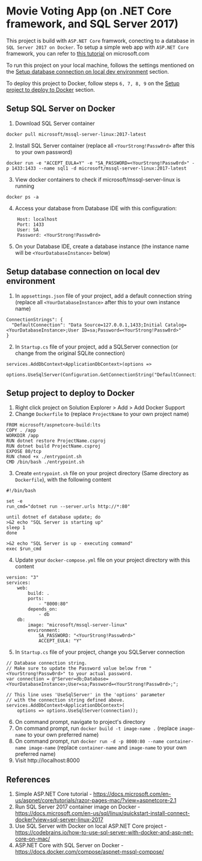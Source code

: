 ﻿# Movie Voting App (on .NET Core framework, and SQL Server 2017)
This project is build with `ASP.NET Core` framwork, conecting to a database in `SQL Server 2017 on Docker`. To setup a simple web app with `ASP.NET Core` framework, you can refer to [this tutorial](https://docs.microsoft.com/en-us/aspnet/core/tutorials/razor-pages-mac/?view=aspnetcore-2.1) on microsoft.com

To run this project on your local machine, follows the settings mentioned on the [Setup database connection on local dev environment](#setup-database-connection-on-local-dev-environment) section.

To deploy this project to Docker, follow steps `6, 7, 8, 9` on the [Setup project to deploy to Docker](#setup-project-to-deploy-to-docker) section.


## Setup SQL Server on Docker
1. Download SQL Server container
```shell
docker pull microsoft/mssql-server-linux:2017-latest
```
2. Install SQL Server container (replace all `<YourStrong!Passw0rd>` after this to your own password)
```shell
docker run -e "ACCEPT_EULA=Y" -e "SA_PASSWORD=<YourStrong!Passw0rd>" -p 1433:1433 --name sql1 -d microsoft/mssql-server-linux:2017-latest
```
3. View docker containers to check if microsoft/mssql-server-linux is running
```shell
docker ps -a
```
4. Access your database from Database IDE with this configuration:
```shell
    Host: localhost
    Port: 1433
    User: SA
    Password: <YourStrong!Passw0rd>
```
5. On your Database IDE, create a database instance (the instance name will be `<YourDatabaseInstance>` below)


## Setup database connection on local dev environment
1. In `appsettings.json` file of your project, add a default connection string (replace all `<YourDatabaseInstance>` after this to your own instance name)
```shell
ConnectionStrings": {
  "DefaultConnection": "Data Source=127.0.0.1,1433;Initial Catalog=<YourDatabaseInstance>;User ID=sa;Password=<YourStrong!Passw0rd>"
}
```
2. In `Startup.cs` file of your project, add a SQLServer connection (or change from the original SQLite connection)
```shell
services.AddDbContext<ApplicationDbContext>(options =>
    options.UseSqlServer(Configuration.GetConnectionString("DefaultConnection")));
```


## Setup project to deploy to Docker
1. Right click project on Solution Explorer > Add > Add Docker Support
2. Change `Dockerfile` to (replace `ProjectName` to your own project name)
```shell
FROM microsoft/aspnetcore-build:lts
COPY . /app
WORKDIR /app
RUN dotnet restore ProjectName.csproj
RUN dotnet build ProjectName.csproj
EXPOSE 80/tcp
RUN chmod +x ./entrypoint.sh
CMD /bin/bash ./entrypoint.sh
```
3. Create `entrypoint.sh` file on your project directory (Same directory as `Dockerfile`), with the following content
```shell
#!/bin/bash

set -e
run_cmd="dotnet run --server.urls http://*:80"

until dotnet ef database update; do
>&2 echo "SQL Server is starting up"
sleep 1
done

>&2 echo "SQL Server is up - executing command"
exec $run_cmd
```
4. Update your `docker-compose.yml` file on your project directory with this content
```shell
version: "3"
services:
    web:
        build: .
        ports:
            - "8000:80"
        depends_on:
            - db
    db:
        image: "microsoft/mssql-server-linux"
        environment:
            SA_PASSWORD: "<YourStrong!Passw0rd>"
            ACCEPT_EULA: "Y"
```
5. In `Startup.cs` file of your project, change you SQLServer connection
```shell
// Database connection string.
// Make sure to update the Password value below from "<YourStrong!Passw0rd>" to your actual password.
var connection = @"Server=db;Database=<YourDatabaseInstance>;User=sa;Password=<YourStrong!Passw0rd>;";

// This line uses 'UseSqlServer' in the 'options' parameter
// with the connection string defined above.
services.AddDbContext<ApplicationDbContext>(
    options => options.UseSqlServer(connection));
```
6. On command prompt, navigate to project's directory
7. On command prompt, run `docker build -t image-name .` (replace `image-name` to your own preferred name)
8. On command prompt, run `docker run -d -p 8000:80 --name container-name image-name` (replace `container-name` and `image-name` to your own preferred name)
9. Visit http://localhost:8000


## References
1. Simple ASP.NET Core tutorial - https://docs.microsoft.com/en-us/aspnet/core/tutorials/razor-pages-mac/?view=aspnetcore-2.1
2. Run SQL Server 2017 container image on Docker - https://docs.microsoft.com/en-us/sql/linux/quickstart-install-connect-docker?view=sql-server-linux-2017
3. Use SQL Server with Docker on local ASP.NET Core project - https://codebrains.io/how-to-use-sql-server-with-docker-and-asp-net-core-on-mac/ 
4. ASP.NET Core with SQL Server on Docker - https://docs.docker.com/compose/aspnet-mssql-compose/